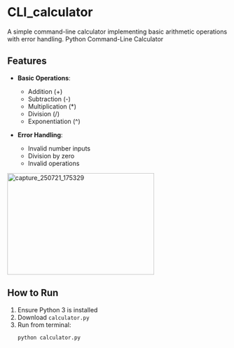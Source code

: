 # CLI_calculator
A simple command-line calculator implementing basic arithmetic operations with error handling.
 Python Command-Line Calculator

## Features

- **Basic Operations**: 
  - Addition (+)
  - Subtraction (-)
  - Multiplication (*)
  - Division (/)
  - Exponentiation (^)
  
- **Error Handling**:
  - Invalid number inputs
  - Division by zero
  - Invalid operations
  
<img width="335" height="232" alt="capture_250721_175329" src="https://github.com/user-attachments/assets/518d33ec-8d1d-4b03-a242-9ef3d86cc0a6" />

## How to Run

1. Ensure Python 3 is installed
2. Download `calculator.py`
3. Run from terminal:
   ```bash
   python calculator.py


